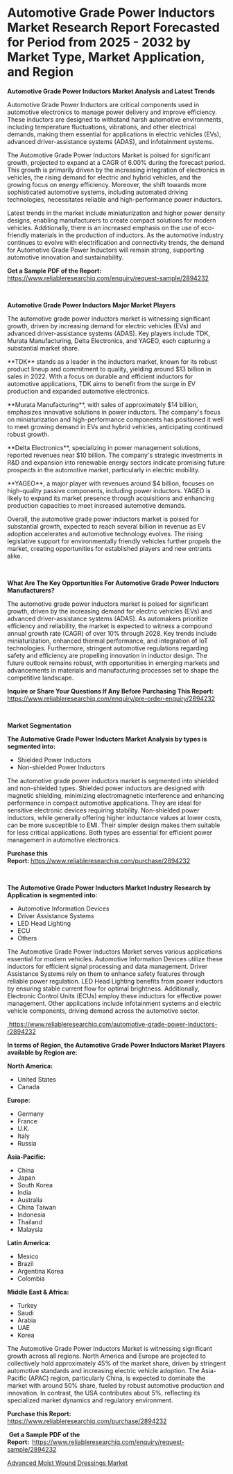 <p><h1>Automotive Grade Power Inductors Market Research Report Forecasted for Period from 2025 -  2032 by Market Type, Market Application, and Region</h1></p><p><strong>Automotive Grade Power Inductors Market Analysis and Latest Trends</strong></p>
<p><p>Automotive Grade Power Inductors are critical components used in automotive electronics to manage power delivery and improve efficiency. These inductors are designed to withstand harsh automotive environments, including temperature fluctuations, vibrations, and other electrical demands, making them essential for applications in electric vehicles (EVs), advanced driver-assistance systems (ADAS), and infotainment systems.</p><p>The Automotive Grade Power Inductors Market is poised for significant growth, projected to expand at a CAGR of 6.00% during the forecast period. This growth is primarily driven by the increasing integration of electronics in vehicles, the rising demand for electric and hybrid vehicles, and the growing focus on energy efficiency. Moreover, the shift towards more sophisticated automotive systems, including automated driving technologies, necessitates reliable and high-performance power inductors.</p><p>Latest trends in the market include miniaturization and higher power density designs, enabling manufacturers to create compact solutions for modern vehicles. Additionally, there is an increased emphasis on the use of eco-friendly materials in the production of inductors. As the automotive industry continues to evolve with electrification and connectivity trends, the demand for Automotive Grade Power Inductors will remain strong, supporting automotive innovation and sustainability.</p></p>
<p><strong>Get a Sample PDF of the Report:&nbsp;</strong> <a href="https://www.reliableresearchiq.com/enquiry/request-sample/2894232?utm_campaign=2443&utm_medium=2&utm_source=Github&utm_content=ia&utm_term=15032025&utm_id=automotive-grade-power-inductors">https://www.reliableresearchiq.com/enquiry/request-sample/2894232</a></p>
<p>&nbsp;</p>
<p><strong>Automotive Grade Power Inductors Major Market Players</strong></p>
<p><p>The automotive grade power inductors market is witnessing significant growth, driven by increasing demand for electric vehicles (EVs) and advanced driver-assistance systems (ADAS). Key players include TDK, Murata Manufacturing, Delta Electronics, and YAGEO, each capturing a substantial market share.</p><p>**TDK** stands as a leader in the inductors market, known for its robust product lineup and commitment to quality, yielding around $13 billion in sales in 2022. With a focus on durable and efficient inductors for automotive applications, TDK aims to benefit from the surge in EV production and expanded automotive electronics.</p><p>**Murata Manufacturing**, with sales of approximately $14 billion, emphasizes innovative solutions in power inductors. The company's focus on miniaturization and high-performance components has positioned it well to meet growing demand in EVs and hybrid vehicles, anticipating continued robust growth.</p><p>**Delta Electronics**, specializing in power management solutions, reported revenues near $10 billion. The company's strategic investments in R&D and expansion into renewable energy sectors indicate promising future prospects in the automotive market, particularly in electric mobility.</p><p>**YAGEO**, a major player with revenues around $4 billion, focuses on high-quality passive components, including power inductors. YAGEO is likely to expand its market presence through acquisitions and enhancing production capacities to meet increased automotive demands.</p><p>Overall, the automotive grade power inductors market is poised for substantial growth, expected to reach several billion in revenue as EV adoption accelerates and automotive technology evolves. The rising legislative support for environmentally friendly vehicles further propels the market, creating opportunities for established players and new entrants alike.</p></p>
<p>&nbsp;</p>
<p><strong>What Are The Key Opportunities For Automotive Grade Power Inductors Manufacturers?</strong></p>
<p><p>The automotive grade power inductors market is poised for significant growth, driven by the increasing demand for electric vehicles (EVs) and advanced driver-assistance systems (ADAS). As automakers prioritize efficiency and reliability, the market is expected to witness a compound annual growth rate (CAGR) of over 10% through 2028. Key trends include miniaturization, enhanced thermal performance, and integration of IoT technologies. Furthermore, stringent automotive regulations regarding safety and efficiency are propelling innovation in inductor design. The future outlook remains robust, with opportunities in emerging markets and advancements in materials and manufacturing processes set to shape the competitive landscape.</p></p>
<p><strong>Inquire or Share Your Questions If Any Before Purchasing This Report:</strong> <a href="https://www.reliableresearchiq.com/enquiry/pre-order-enquiry/2894232?utm_campaign=2443&utm_medium=2&utm_source=Github&utm_content=ia&utm_term=15032025&utm_id=automotive-grade-power-inductors">https://www.reliableresearchiq.com/enquiry/pre-order-enquiry/2894232</a></p>
<p>&nbsp;</p>
<p><strong>Market Segmentation</strong></p>
<p><strong>The Automotive Grade Power Inductors Market Analysis by types is segmented into:</strong></p>
<p><ul><li>Shielded Power Inductors</li><li>Non-shielded Power Inductors</li></ul></p>
<p><p>The automotive grade power inductors market is segmented into shielded and non-shielded types. Shielded power inductors are designed with magnetic shielding, minimizing electromagnetic interference and enhancing performance in compact automotive applications. They are ideal for sensitive electronic devices requiring stability. Non-shielded power inductors, while generally offering higher inductance values at lower costs, can be more susceptible to EMI. Their simpler design makes them suitable for less critical applications. Both types are essential for efficient power management in automotive electronics.</p></p>
<p><strong>Purchase this Report:&nbsp;</strong><a href="https://www.reliableresearchiq.com/purchase/2894232?utm_campaign=2443&utm_medium=2&utm_source=Github&utm_content=ia&utm_term=15032025&utm_id=automotive-grade-power-inductors">https://www.reliableresearchiq.com/purchase/2894232</a></p>
<p>&nbsp;</p>
<p><strong>The Automotive Grade Power Inductors Market Industry Research by Application is segmented into:</strong></p>
<p><ul><li>Automotive Information Devices</li><li>Driver Assistance Systems</li><li>LED Head Lighting</li><li>ECU</li><li>Others</li></ul></p>
<p><p>The Automotive Grade Power Inductors Market serves various applications essential for modern vehicles. Automotive Information Devices utilize these inductors for efficient signal processing and data management. Driver Assistance Systems rely on them to enhance safety features through reliable power regulation. LED Head Lighting benefits from power inductors by ensuring stable current flow for optimal brightness. Additionally, Electronic Control Units (ECUs) employ these inductors for effective power management. Other applications include infotainment systems and electric vehicle components, driving demand across the automotive sector.</p></p>
<p><a href="https://www.reliableresearchiq.com/automotive-grade-power-inductors-r2894232?utm_campaign=2443&utm_medium=2&utm_source=Github&utm_content=ia&utm_term=15032025&utm_id=automotive-grade-power-inductors">&nbsp;https://www.reliableresearchiq.com/automotive-grade-power-inductors-r2894232</a></p>
<p><strong>In terms of Region, the Automotive Grade Power Inductors Market Players available by Region are:</strong></p>
<p>
    <p> <strong> North America: </strong>
        <ul>
            <li>United States</li>
            <li>Canada</li>
        </ul>
        </p> 
    <p> <strong> Europe: </strong>
        <ul>
            <li>Germany</li>
            <li>France</li>
            <li>U.K.</li>
            <li>Italy</li>
            <li>Russia</li>
        </ul>
        </p> 
    <p> <strong> Asia-Pacific: </strong>
        <ul>
            <li>China</li>
            <li>Japan</li>
            <li>South Korea</li>
            <li>India</li>
            <li>Australia</li>
            <li>China Taiwan</li>
            <li>Indonesia</li>
            <li>Thailand</li>
            <li>Malaysia</li>
        </ul>
        </p> 
    <p> <strong> Latin America: </strong>
        <ul>
            <li>Mexico</li>
            <li>Brazil</li>
            <li>Argentina Korea</li>
            <li>Colombia</li>
        </ul>
        </p> 
    <p> <strong> Middle East & Africa: </strong>
        <ul>
            <li>Turkey</li>
            <li>Saudi</li>
            <li>Arabia</li>
            <li>UAE</li>
            <li>Korea</li>
        </ul>
    </p>
    </p>
<p><p>The Automotive Grade Power Inductors Market is witnessing significant growth across all regions. North America and Europe are projected to collectively hold approximately 45% of the market share, driven by stringent automotive standards and increasing electric vehicle adoption. The Asia-Pacific (APAC) region, particularly China, is expected to dominate the market with around 50% share, fueled by robust automotive production and innovation. In contrast, the USA contributes about 5%, reflecting its specialized market dynamics and regulatory environment.</p></p>
<p><strong>Purchase this Report: </strong><a href="https://www.reliableresearchiq.com/purchase/2894232?utm_campaign=2443&utm_medium=2&utm_source=Github&utm_content=ia&utm_term=15032025&utm_id=automotive-grade-power-inductors">https://www.reliableresearchiq.com/purchase/2894232</a></p>
<p>&nbsp;<strong>Get a Sample PDF of the Report:&nbsp;&nbsp;</strong><a href="https://www.reliableresearchiq.com/enquiry/request-sample/2894232?utm_campaign=2443&utm_medium=2&utm_source=Github&utm_content=ia&utm_term=15032025&utm_id=automotive-grade-power-inductors">https://www.reliableresearchiq.com/enquiry/request-sample/2894232</a></p>
<p><strong></strong></p>
<p><p><a href="https://github.com/mcfred89/Market-Research-Report-List-1/blob/main/advanced-moist-wound-dressings-market.md?utm_campaign=2443&utm_medium=2&utm_source=Github&utm_content=ia&utm_term=15032025&utm_id=automotive-grade-power-inductors">Advanced Moist Wound Dressings Market</a></p></p>